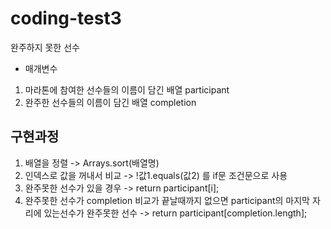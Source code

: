 # coding-test3
완주하지 못한 선수

  * 매개변수
  1. 마라톤에 참여한 선수들의 이름이 담긴 배열 participant
  2. 완주한 선수들의 이름이 담긴 배열 completion

## 구현과정

  1. 배열을 정렬 -> Arrays.sort(배열명)
  2. 인덱스로 값을 꺼내서 비교 -> !값1.equals(값2) 를 if문 조건문으로 사용
  3. 완주못한 선수가 있을 경우 -> return participant[i];
  4. 완주못한 선수가 completion 비교가 끝날때까지 없으면 participant의 마지막 자리에 있는선수가 완주못한 선수 -> return participant[completion.length];
